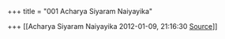 +++
title = "001 Acharya Siyaram Naiyayika"

+++
[[Acharya Siyaram Naiyayika	2012-01-09, 21:16:30 [Source](https://groups.google.com/g/bvparishat/c/QSVXYaePjSw)]]



